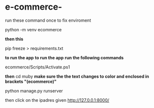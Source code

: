 # e-commerce-
run these command once to fix enviroment 

python -m venv ecommerce

**then this**

pip freeze > requirements.txt 

 **to run the app** 
 **to run the app** 
**run the following commands**


ecommerce/Scripts/Activate.ps1

 **then**
 cd muby
 **make sure the the text changes to color and enclosed in brackets "(ecommerce)"**

python manage.py runserver 
  
  then click on the ipadres given
  http://127.0.0.1:8000/

